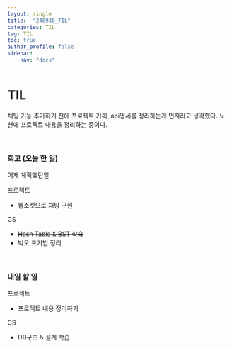 ```yaml
---
layout: single
title:  "240930_TIL"
categories: TIL
tag: TIL
toc: true
author_profile: false
sidebar:
    nav: "docs"
---
```



# TIL

채팅 기능 추가하기 전에 프로젝트 기획, api명세를 정리하는게 먼저라고 생각했다. 노션에 프로젝트 내용을 정리하는 중이다.

<br/>

### 회고 (오늘 한 일)

어제 계획했던일

프로젝트
- 웹소켓으로 채팅 구현

CS
- ~~Hash Table & BST 학습~~
- 빅오 표기법 정리


<br/>

### 내일 할 일

프로젝트
- 프로젝트 내용 정리하기

CS
- DB구조 & 설계 학습